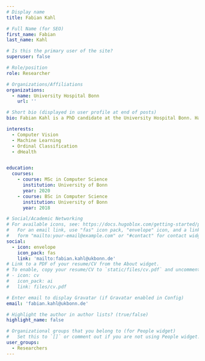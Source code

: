 ```yaml
---
# Display name
title: Fabian Kahl

# Full Name (for SEO)
first_name: Fabian
last_name: Kahl

# Is this the primary user of the site?
superuser: false

# Role/position
role: Researcher

# Organizations/Affiliations
organizations:
  - name: University Hospital Bonn
    url: ''

# Short bio (displayed in user profile at end of posts)
bio: Fabian Kahl is a PhD candidate at the University Hospital Bonn. Having a background in computer vision, he focuses on machine learning and ordinal classification in dHealth.

interests:
  - Computer Vision
  - Machine Learning
  - Ordinal Classification
  - dHealth


education:
  courses:
    - course: MSc in Computer Science
      institution: University of Bonn
      year: 2020
    - course: BSc in Computer Science
      institution: University of Bonn
      year: 2018

# Social/Academic Networking
# For available icons, see: https://docs.hugoblox.com/getting-started/page-builder/#icons
#   For an email link, use "fas" icon pack, "envelope" icon, and a link in the
#   form "mailto:your-email@example.com" or "#contact" for contact widget.
social:
  - icon: envelope
    icon_pack: fas
    link: 'mailto:fabian.kahl@ukbonn.de'
# Link to a PDF of your resume/CV from the About widget.
# To enable, copy your resume/CV to `static/files/cv.pdf` and uncomment the lines below.
# - icon: cv
#   icon_pack: ai
#   link: files/cv.pdf

# Enter email to display Gravatar (if Gravatar enabled in Config)
email: 'fabian.kahl@ukbonn.de'

# Highlight the author in author lists? (true/false)
highlight_name: false

# Organizational groups that you belong to (for People widget)
#   Set this to `[]` or comment out if you are not using People widget.
user_groups:
  - Researchers
---
```

